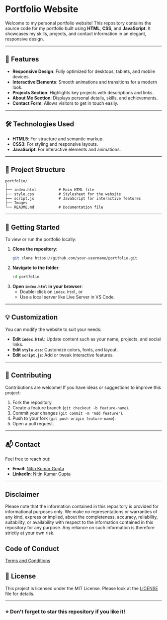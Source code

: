 # Portfolio Website

Welcome to my personal portfolio website! This repository contains the source code for my portfolio built using **HTML**, **CSS**, and **JavaScript**. It showcases my skills, projects, and contact information in an elegant, responsive design.

---

## 🌟 Features

- **Responsive Design**: Fully optimized for desktops, tablets, and mobile devices.
- **Interactive Elements**: Smooth animations and transitions for a modern look.
- **Projects Section**: Highlights key projects with descriptions and links.
- **About Me Section**: Displays personal details, skills, and achievements.
- **Contact Form**: Allows visitors to get in touch easily.

---

## 🛠️ Technologies Used

- **HTML5**: For structure and semantic markup.
- **CSS3**: For styling and responsive layouts.
- **JavaScript**: For interactive elements and animations.

---

## 📁 Project Structure

```
portfolio/
│
├── index.html          # Main HTML file
├── style.css           # Stylesheet for the website
├── script.js           # JavaScript for interactive features
├── Images
└── README.md           # Documentation file
```

---

## 🚀 Getting Started

To view or run the portfolio locally:

1. **Clone the repository**:
   ```bash
   git clone https://github.com/your-username/portfolio.git
   ```
2. **Navigate to the folder**:
   ```bash
   cd portfolio
   ```
3. **Open `index.html` in your browser**:
   - Double-click on `index.html`, or
   - Use a local server like Live Server in VS Code.

---

## 💡 Customization

You can modify the website to suit your needs:
- **Edit `index.html`**: Update content such as your name, projects, and social links.
- **Edit `style.css`**: Customize colors, fonts, and layout.
- **Edit `script.js`**: Add or tweak interactive features.

---


## 🤝 Contributing

Contributions are welcome! If you have ideas or suggestions to improve this project:
1. Fork the repository.
2. Create a feature branch (`git checkout -b feature-name`).
3. Commit your changes (`git commit -m "Add feature"`).
4. Push to your fork (`git push origin feature-name`).
5. Open a pull request.

---

## 📬 Contact

Feel free to reach out:
- **Email**: [Nitin Kumar Gupta](mailto:nitinkumargupta999@gmail.com)
- **LinkedIn**: [Nitin Kumar Gupta](https://linkedin.com/in/nkrgupta999)

---
## Disclaimer
Please note that the information contained in this repository is provided for informational purposes only. We make no representations or warranties of any kind, express or implied, about the completeness, accuracy, reliability, suitability, or availability with respect to the information contained in this repository for any purpose. Any reliance on such information is therefore strictly at your own risk.

## Code of Conduct
[Terms and Conditions](CODE_OF_CONDUCT.md)

## 📄 License

This project is licensed under the MIT License. Please look at the [LICENSE](LICENSE) file for details.

---

### ⭐ Don't forget to star this repository if you like it!
